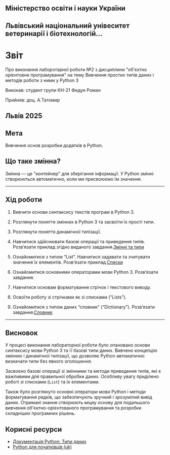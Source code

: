 ## Міністерство освіти і науки України

## Львівський національний унівеситет ветеринарії і біотехнологій...

# Звіт
Про виконання лаборотарної роботи №2 з дисциплини "об'єктно орієнтовне програмування" на тему Вивчення простих типів даних і методів роботи з ними у Python 3

Виконав: студент групи КН-21 Федун Роман

Прийняв: доц. А.Татомир

## Львів 2025

## Мета
Вивчення основ розробки додатків в Python.

## Що таке змінна?

Змінна — це "контейнер" для зберігання інформації. У Python змінні створюються автоматично, коли ми присвоюємо їм значення.

---

## Хід роботи

1. Вивчити основи синтаксису текстів програм в Python 3.

2. Розглянути поняття змінних в Python 3 та засвоїти їх прості типи.

3. Розглянути поняття динамічної типізації.

4. Навчитися здійснювати базові операції та приведення типів. Розв’язати
приклад згідно виданого завдання.[Змінні та типи](variables-and-types.py)

5. Ознайомитися з типом “List”. Навчитися задавати та зчитувати значення
їх елементів. Розв’язати приклад.[Списки](lists.py)

6. Ознайомитися основними операторами мови Python 3. Розв’язати
завдання.

7. Навчитися основам форматування стрічок і текстового виводу.

8. Освоїти роботу зі стрічками як зі списками (“Lists”).

9. Ознайомитися з типом даних “словник” (“Dictionary”). Розв’язати
завдання.[Словник](dicttionary.py)

---

## Висновок

У процесі виконання лабораторної роботи було опановано основи синтаксису мови Python 3 та її базові типи даних. Вивчено концепцію змінних і динамічної типізації, що дозволяє Python автоматично визначати типи без явного оголошення.  

Засвоєно базові операції зі змінними та методи приведення типів, які є важливими для правильної обробки даних. Особливу увагу приділено роботі зі списками (`List`) та їх елементами.  

Також було розглянуто основні оператори мови Python і методи форматування рядків, що забезпечують зручний і зрозумілий вивід даних. Отримані знання створюють міцну основу для подальшого вивчення об'єктно-орієнтованого програмування та розробки складніших програмних рішень.

## Корисні ресурси

- [Документація Python: Типи даних](https://www.learnpython.org/en/Variables_and_Types)
- [Python для початківців (uk)](https://uk.wikipedia.org/wiki/Python)

